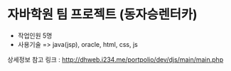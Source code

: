 # 자바학원 팀 프로젝트 (동자승렌터카)

- 작업인원 5명
- 사용기술 => java(jsp), oracle, html, css, js

상세정보 참고 링크 : http://dhweb.i234.me/portpolio/dev/djs/main/main.php
